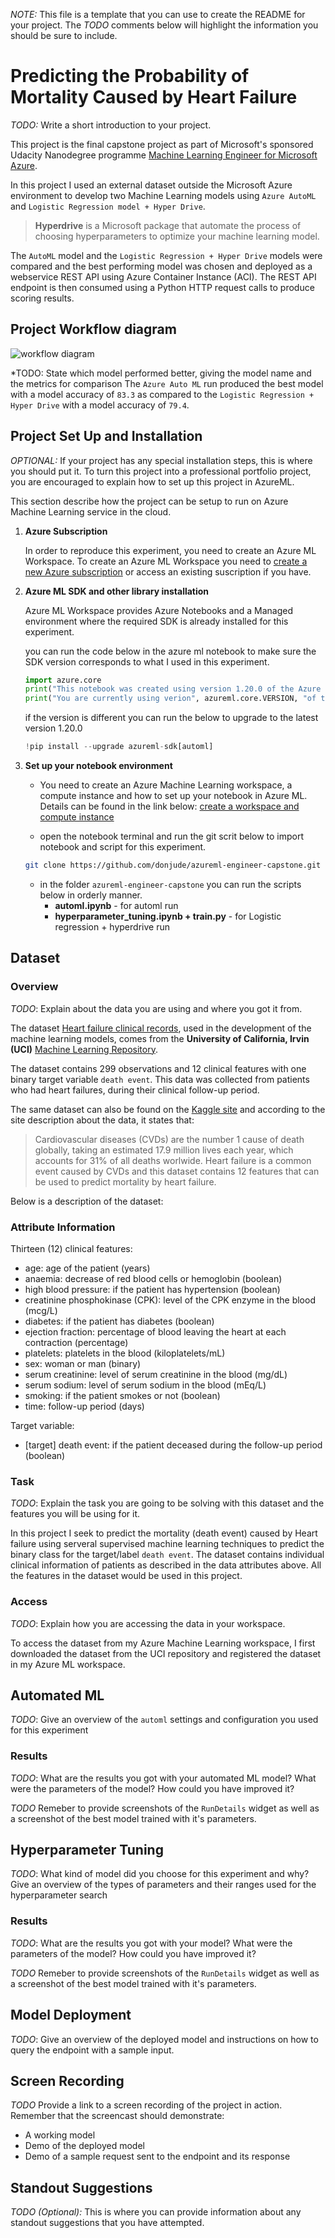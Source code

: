 *NOTE:* This file is a template that you can use to create the README for your project. The *TODO* comments below will highlight the information you should be sure to include.

# Predicting the Probability of Mortality Caused by Heart Failure

*TODO:* Write a short introduction to your project.

This project is the final capstone project as part of Microsoft's sponsored Udacity Nanodegree programme [Machine Learning Engineer for Microsoft Azure](https://www.udacity.com/course/machine-learning-engineer-for-microsoft-azure-nanodegree--nd00333).

In this project I used an external dataset outside the Microsoft Azure environment to develop two Machine Learning models using `Azure AutoML` and `Logistic Regression model + Hyper Drive`.

>**Hyperdrive** is a Microsoft package that automate the process of choosing hyperparameters to optimize your machine learning model.

The `AutoML` model and the `Logistic Regression + Hyper Drive` models were compared and the best performing model was chosen and deployed as a webservice REST API using Azure Container Instance (ACI). The REST API endpoint is then consumed using a Python HTTP request calls to produce scoring results.

## Project Workflow diagram

![workflow diagram](images/capstone-diagram.png)

*TODO: State which model performed better, giving the model name and the metrics for comparison
The `Azure Auto ML` run produced the best model with a model accuracy of `83.3` as compared to the `Logistic Regression + Hyper Drive` with a model accuracy of `79.4`.


## Project Set Up and Installation

*OPTIONAL:* If your project has any special installation steps, this is where you should put it. To turn this project into a professional portfolio project, you are encouraged to explain how to set up this project in AzureML.

This section describe how the project can be setup to run on Azure Machine Learning service in the cloud.

1. **Azure Subscription**

    In order to reproduce this experiment, you need to create an Azure ML Workspace. To create an Azure ML Workspace you need to [create a new Azure subscription](https://azure.microsoft.com/en-us/free/) or access an existing suscription if you have.

2. **Azure ML SDK and other library installation**

    Azure ML Workspace provides Azure Notebooks and a Managed environment where the required SDK is already installed for this experiment.

    you can run the code below in the azure ml notebook to make sure the SDK version corresponds to what I used in this experiment.

    ```python
    import azure.core
    print("This notebook was created using version 1.20.0 of the Azure ML SDK")
    print("You are currently using verion", azureml.core.VERSION, "of the Azure ML SDK")
    ```

    if the version is different you can run the below to upgrade to the latest version 1.20.0

    ```python
    !pip install --upgrade azureml-sdk[automl]
    ```

3. **Set up your notebook environment**
    - You need to create an Azure Machine Learning workspace, a compute instance and how to set up your notebook in Azure ML. Details can be found in the link below: [create a workspace and compute instance](https://docs.microsoft.com/en-us/azure/machine-learning/tutorial-1st-experiment-sdk-setup)

    - open the notebook terminal and run the git scrit below to import notebook and script for this experiment.

    ```bash
    git clone https://github.com/donjude/azureml-engineer-capstone.git
    ```

    - in the folder `azureml-engineer-capstone` you can run the scripts below in orderly manner.
        - **automl.ipynb** - for automl run
        - **hyperparameter_tuning.ipynb + train.py** - for Logistic regression + hyperdrive run

## Dataset

### Overview
*TODO*: Explain about the data you are using and where you got it from.

The dataset [Heart failure clinical records](https://archive.ics.uci.edu/ml/machine-learning-databases/00519/heart_failure_clinical_records_dataset.csv), used in the development of the machine learning models, comes from the **University of California, Irvin (UCI)** [Machine Learning Repository](https://archive.ics.uci.edu/ml/datasets/Heart+failure+clinical+records#).

The dataset contains 299 observations and 12 clinical features with one binary target variable `death event`. This data was collected from patients who had heart failures, during their clinical follow-up period.

The same dataset can also be found on the [Kaggle site](https://www.kaggle.com/andrewmvd/heart-failure-clinical-data?select=heart_failure_clinical_records_dataset.csv) and according to the site description about the data, it states that:
> Cardiovascular diseases (CVDs) are the number 1 cause of death globally, taking an estimated 17.9 million lives each year, which accounts for 31% of all deaths worlwide.
Heart failure is a common event caused by CVDs and this dataset contains 12 features that can be used to predict mortality by heart failure.

Below is a description of the dataset:

### Attribute Information

Thirteen (12) clinical features:

- age: age of the patient (years)
- anaemia: decrease of red blood cells or hemoglobin (boolean)
- high blood pressure: if the patient has hypertension (boolean)
- creatinine phosphokinase (CPK): level of the CPK enzyme in the blood (mcg/L)
- diabetes: if the patient has diabetes (boolean)
- ejection fraction: percentage of blood leaving the heart at each contraction (percentage)
- platelets: platelets in the blood (kiloplatelets/mL)
- sex: woman or man (binary)
- serum creatinine: level of serum creatinine in the blood (mg/dL)
- serum sodium: level of serum sodium in the blood (mEq/L)
- smoking: if the patient smokes or not (boolean)
- time: follow-up period (days)

Target variable:

- [target] death event: if the patient deceased during the follow-up period (boolean)

### Task
*TODO*: Explain the task you are going to be solving with this dataset and the features you will be using for it.

In this project I seek to predict the mortality (death event) caused by Heart failure using serveral supervised machine learning techniques to predict the binary class for the target/label `death event`. The dataset contains individual clinical information of patients as described in the data attributes above. All the features in the dataset would be used in this project.

### Access
*TODO*: Explain how you are accessing the data in your workspace.

To access the dataset from my Azure Machine Learning workspace, I first downloaded the dataset from the UCI repository and registered the dataset in my Azure ML workspace.

## Automated ML
*TODO*: Give an overview of the `automl` settings and configuration you used for this experiment

### Results
*TODO*: What are the results you got with your automated ML model? What were the parameters of the model? How could you have improved it?

*TODO* Remeber to provide screenshots of the `RunDetails` widget as well as a screenshot of the best model trained with it's parameters.

## Hyperparameter Tuning
*TODO*: What kind of model did you choose for this experiment and why? Give an overview of the types of parameters and their ranges used for the hyperparameter search


### Results
*TODO*: What are the results you got with your model? What were the parameters of the model? How could you have improved it?

*TODO* Remeber to provide screenshots of the `RunDetails` widget as well as a screenshot of the best model trained with it's parameters.

## Model Deployment
*TODO*: Give an overview of the deployed model and instructions on how to query the endpoint with a sample input.

## Screen Recording
*TODO* Provide a link to a screen recording of the project in action. Remember that the screencast should demonstrate:
- A working model
- Demo of the deployed  model
- Demo of a sample request sent to the endpoint and its response

## Standout Suggestions
*TODO (Optional):* This is where you can provide information about any standout suggestions that you have attempted.
